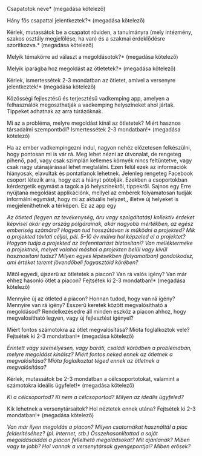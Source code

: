 Csapatotok neve* (megadása kötelező)

Hány fős csapattal jelentkeztek?* (megadása kötelező)


Kérlek, mutassátok be a csapatot röviden, a tanulmányra (mely intézmény, szakos osztály megjelölése, ha van) és a szakmai érdeklődésre szorítkozva.* (megadása kötelező)



Melyik témakörre ad választ a megoldásotok?* (megadása kötelező)

Melyik iparágba hoz megoldást az ötletetek?* (megadása kötelező)

Kérlek, ismertessétek 2-3 mondatban az ötletet, amivel a versenyre jelentkeztek!* (megadása kötelező)

Közösségi fejlesztésű és terjesztésű vadkemping app, amelyen a felhasználók megoszthatják a vadkemping helyszíneket ahol jártak. Tippeket adhatnak az arra túrázóknak.

Mi az a probléma, melyre megoldást kínál az ötletetek? Miért hasznos társadalmi szempontból? Ismertessétek 2-3 mondatban!* (megadása kötelező)

Ha az ember vadkempingezni indul, nagyon nehéz előzetesen felkészülni, hogy pontosan mi is vár rá. Meg lehet nézni az útvonalat, de rengeteg pihenő, pad, vagy csak szimplán kellemes környék nincs feltűntetve, vagy csak nagy utánajárással lehet megtalálni. Ezen felül ezek az információk hiányosak, elavultak és pontatlanok lehetnek. Jelenleg rengeteg Facebook csoport létezik arra, hogy ezt a hiányt pótolják. Ezekben a csoportokban kérdezgetik egymást a tagok a jó helyszínekről, tippekről. 
Sajnos egy
Erre nyújtana megoldást applikációnk, mellyel az emberek folyamatosan tudják informálni egymást, hogy mi az aktuális helyzet,, illetve új helyeket is megjeleníthetnek a térképen. Ez az app egy

_Az ötleted (legyen az tevékenység, áru vagy szolgáltatás) kollektív érdeket képvisel akár egy ország polgárainak, akár nagyobb mértékben, az egész emberiség számára? Hogyan tud hosszútávon is működni a projekted? Mik a projekted távlati céljai, pél. 5-10 év múlva hol képzeled el a projektet? Hogyan tudja a projekted az önfenntartást biztosítani? Van mellékterméke a projektnek, melyet valahol máshol a projekten belül vagy kívül hasznosítani tudsz? Milyen egyes lépésekben (folyamatban) gondolkodsz, ami értéket teremt jövendőbeli fogyasztóid körében?_ 

Mitől egyedi, újszerű az ötletetek a piacon? Van rá valós igény? Van már ehhez hasonló ötlet a piacon? Fejtsétek ki 2-3 mondatban!* (megadása kötelező)

Mennyire új az ötleted a piacon? Honnan tudod, hogy van rá igény? Mennyire van rá igény? Ésszerű keretek között megvalósítható a megoldásod? Rendelkezésedre áll minden eszköz a piacon ahhoz, hogy megvalósítható legyen, vagy új fejlesztést igényel?

Miért fontos számotokra az ötlet megvalósítása? Mióta foglalkoztok vele? Fejtsétek ki 2-3 mondatban!* (megadása kötelező)

_Érintett vagy személyesen, vagy baráti, családi körödben a problémában, melyre megoldást kínálsz? Miért fontos neked ennek az ötletnek a megvalósítása? Mióta foglalkoztat téged ennek az ötletnek a megvalósítása?_

Kérlek, mutassátok be 2-3 mondatban a célcsoportotokat, valamint a számotokra ideális ügyfelet!* (megadása kötelező)

_Ki a célcsoportod? Ki nem a célcsoportod? Milyen az ideális ügyfeled?_

Kik lehetnek a versenytársaitok? Hol néztetek ennek utána? Fejtsétek ki 2-3 mondatban!* (megadása kötelező)

_Van már ilyen megoldás a piacon? Milyen csatornákat használtál a piac felderítéséhez? (pl. internet, stb.) Összehasonlítottad a saját megoldásaiddal a piacon fellelhető megoládsokat? Mit ajánlanak? Miben vagy te jobb? Hol vannak a versenytársak gyengepontjai? Miben erősek?_